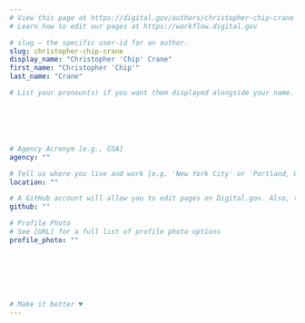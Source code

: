 ```yaml
---
# View this page at https://digital.gov/authors/christopher-chip-crane
# Learn how to edit our pages at https://workflow.digital.gov

# slug — the specific user-id for an author.
slug: christopher-chip-crane
display_name: "Christopher 'Chip' Crane"
first_name: "Christopher 'Chip'"
last_name: "Crane"

# List your pronoun(s) if you want them displayed alongside your name. If blank, we'll use just your name. Learn more http://mypronouns.org






# Agency Acronym [e.g., GSA]
agency: ""

# Tell us where you live and work [e.g. 'New York City' or 'Portland, OR']
location: ""

# A GitHub account will allow you to edit pages on Digital.gov. Also, the image used in your GitHub account can be used to populate your digital.gov profile photo. Learn more about getting a Github account at [URL]
github: ""

# Profile Photo
# See [URL] for a full list of profile photo options
profile_photo: ""







# Make it better ♥
---
```

